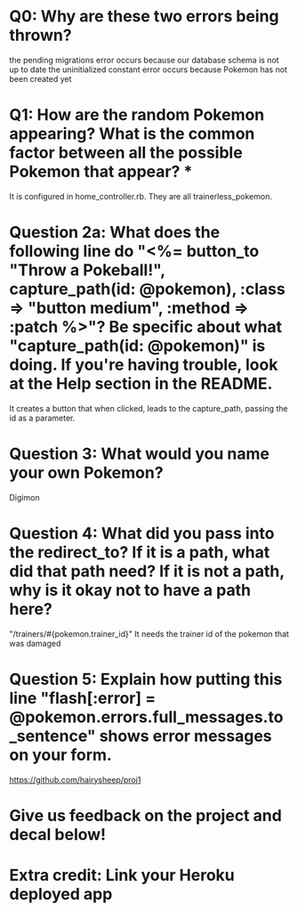 # Q0: Why are these two errors being thrown?
the pending migrations error occurs because our database schema is not up to date
the uninitialized constant error occurs because Pokemon has not been created yet
# Q1: How are the random Pokemon appearing? What is the common factor between all the possible Pokemon that appear? *
It is configured in home_controller.rb. They are all trainerless_pokemon.
# Question 2a: What does the following line do "<%= button_to "Throw a Pokeball!", capture_path(id: @pokemon), :class => "button medium", :method => :patch %>"? Be specific about what "capture_path(id: @pokemon)" is doing. If you're having trouble, look at the Help section in the README.
It creates a button that when clicked, leads to the capture_path, passing the id as a parameter.
# Question 3: What would you name your own Pokemon?
Digimon
# Question 4: What did you pass into the redirect_to? If it is a path, what did that path need? If it is not a path, why is it okay not to have a path here?
"/trainers/#{pokemon.trainer_id}" It needs the trainer id of the pokemon that was damaged
# Question 5: Explain how putting this line "flash[:error] = @pokemon.errors.full_messages.to_sentence" shows error messages on your form.

https://github.com/hairysheep/proj1

# Give us feedback on the project and decal below!

# Extra credit: Link your Heroku deployed app
